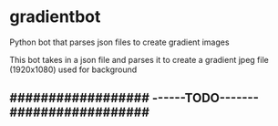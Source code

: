 # gradientbot
Python bot that parses json files to create gradient images

This bot takes in a json file and parses it to create a gradient jpeg file (1920x1080) used for background


##################
------TODO-------
##################
-
